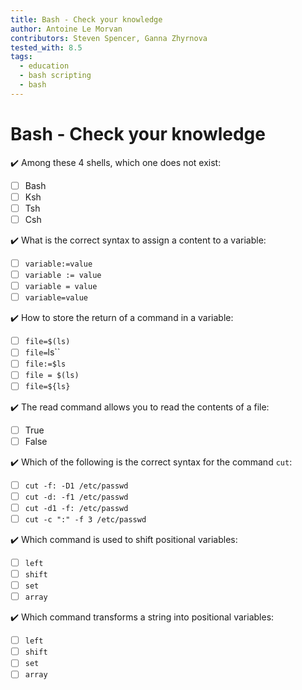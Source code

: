 ```yaml
---
title: Bash - Check your knowledge
author: Antoine Le Morvan
contributors: Steven Spencer, Ganna Zhyrnova
tested_with: 8.5
tags:
  - education
  - bash scripting
  - bash
---
```


# Bash - Check your knowledge

:heavy_check_mark: Among these 4 shells, which one does not exist:

- [ ] Bash   
- [ ] Ksh
- [ ] Tsh
- [ ] Csh

:heavy_check_mark: What is the correct syntax to assign a content to a variable:

- [ ] `variable:=value`
- [ ] `variable := value`
- [ ] `variable = value`
- [ ] `variable=value`

:heavy_check_mark: How to store the return of a command in a variable:

- [ ] `file=$(ls)`
- [ ] `file=`ls``
- [ ] `file:=$ls`
- [ ] `file = $(ls)`
- [ ] `file=${ls}`

:heavy_check_mark: The read command allows you to read the contents of a file:

- [ ] True
- [ ] False

:heavy_check_mark: Which of the following is the correct syntax for the command `cut`:

- [ ] `cut -f: -D1 /etc/passwd`
- [ ] `cut -d: -f1 /etc/passwd`
- [ ] `cut -d1 -f: /etc/passwd`
- [ ] `cut -c ":" -f 3 /etc/passwd`

:heavy_check_mark: Which command is used to shift positional variables:

- [ ] `left`
- [ ] `shift`
- [ ] `set`
- [ ] `array`

:heavy_check_mark: Which command transforms a string into positional variables:

- [ ] `left`
- [ ] `shift`
- [ ] `set`
- [ ] `array`
